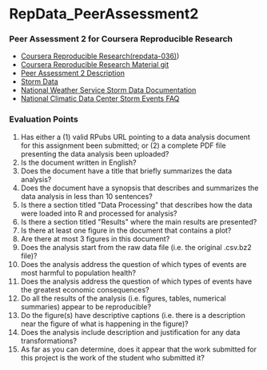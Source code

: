 RepData_PeerAssessment2
=====

### Peer Assessment 2 for Coursera Reproducible Research 

* [Coursera Reproducible Research(repdata-036)](https://class.coursera.org/repdata-036))
* [Coursera Reproducible Research Material git](https://github.com/rdpeng/courses/tree/master/05_ReproducibleResearch)
* [Peer Assessment 2 Description](https://class.coursera.org/repdata-036/human_grading/view/courses/975149/assessments/4/submissions)
* [Storm Data](https://d396qusza40orc.cloudfront.net/repdata%2Fdata%2FStormData.csv.bz2)
* [National Weather Service Storm Data Documentation](https://d396qusza40orc.cloudfront.net/repdata%2Fpeer2_doc%2Fpd01016005curr.pdf)
* [National Climatic Data Center Storm Events FAQ](https://d396qusza40orc.cloudfront.net/repdata%2Fpeer2_doc%2FNCDC%20Storm%20Events-FAQ%20Page.pdf)

### Evaluation Points
1. Has either a (1) valid RPubs URL pointing to a data analysis document for this assignment been submitted; or (2) a complete PDF file presenting the data analysis been uploaded?
2. Is the document written in English?
3. Does the document have a title that briefly summarizes the data analysis?
4. Does the document have a synopsis that describes and summarizes the data analysis in less than 10 sentences?
5. Is there a section titled "Data Processing" that describes how the data were loaded into R and processed for analysis?
6. Is there a section titled "Results" where the main results are presented?
7. Is there at least one figure in the document that contains a plot?
8. Are there at most 3 figures in this document?
9. Does the analysis start from the raw data file (i.e. the original .csv.bz2 file)?
10. Does the analysis address the question of which types of events are most harmful to population health?
11. Does the analysis address the question of which types of events have the greatest economic consequences?
12. Do all the results of the analysis (i.e. figures, tables, numerical summaries) appear to be reproducible?
13. Do the figure(s) have descriptive captions (i.e. there is a description near the figure of what is happening in the figure)?
14. Does the analysis include description and justification for any data transformations?
15. As far as you can determine, does it appear that the work submitted for this project is the work of the student who submitted it?
